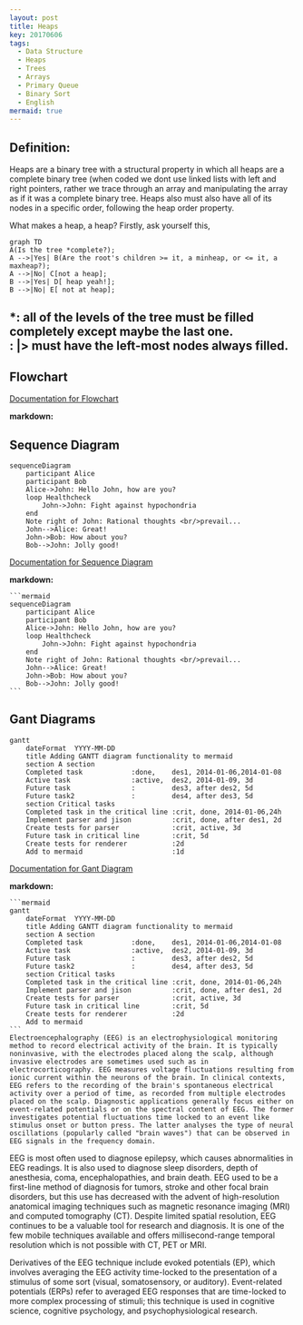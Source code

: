 ```yaml
---
layout: post
title: Heaps
key: 20170606
tags:
  - Data Structure
  - Heaps
  - Trees
  - Arrays
  - Primary Queue
  - Binary Sort
  - English
mermaid: true
---
```


## Definition:

Heaps are a binary tree with a structural property in which all heaps are a complete binary tree (when coded we dont use linked lists with left and right pointers, rather we trace through an array and manipulating the array as if it was a complete binary tree. Heaps also must also have all of its nodes in a specific order, following the heap order property. <br>

What makes a heap, a heap? Firstly, ask yourself this,

```mermaid
graph TD
A(Is the tree *complete?);
A -->|Yes| B(Are the root's children >= it, a minheap, or <= it, a maxheap?);
A -->|No| C[not a heap];
B -->|Yes| D[ heap yeah!];
B -->|No| E[ not at heap];

```
*: all of the levels of the tree must be filled completely except maybe the last one. <br>
:   |> must have the **left-most** nodes **always** filled.
---



<!--more-->


## Flowchart


[Documentation for Flowchart](https://mermaidjs.github.io/flowchart.html)

**markdown:**


## Sequence Diagram

```mermaid
sequenceDiagram
    participant Alice
    participant Bob
    Alice->John: Hello John, how are you?
    loop Healthcheck
        John->John: Fight against hypochondria
    end
    Note right of John: Rational thoughts <br/>prevail...
    John-->Alice: Great!
    John->Bob: How about you?
    Bob-->John: Jolly good!
```

[Documentation for Sequence Diagram](https://mermaidjs.github.io/sequenceDiagram.html)

**markdown:**

    ```mermaid
    sequenceDiagram
        participant Alice
        participant Bob
        Alice->John: Hello John, how are you?
        loop Healthcheck
            John->John: Fight against hypochondria
        end
        Note right of John: Rational thoughts <br/>prevail...
        John-->Alice: Great!
        John->Bob: How about you?
        Bob-->John: Jolly good!
    ```

## Gant Diagrams

```mermaid
gantt
    dateFormat  YYYY-MM-DD
    title Adding GANTT diagram functionality to mermaid
    section A section
    Completed task            :done,    des1, 2014-01-06,2014-01-08
    Active task               :active,  des2, 2014-01-09, 3d
    Future task               :         des3, after des2, 5d
    Future task2              :         des4, after des3, 5d
    section Critical tasks
    Completed task in the critical line :crit, done, 2014-01-06,24h
    Implement parser and jison          :crit, done, after des1, 2d
    Create tests for parser             :crit, active, 3d
    Future task in critical line        :crit, 5d
    Create tests for renderer           :2d
    Add to mermaid                      :1d
```

[Documentation for Gant Diagram](https://mermaidjs.github.io/gantt.html)

**markdown:**

    ```mermaid
    gantt
        dateFormat  YYYY-MM-DD
        title Adding GANTT diagram functionality to mermaid
        section A section
        Completed task            :done,    des1, 2014-01-06,2014-01-08
        Active task               :active,  des2, 2014-01-09, 3d
        Future task               :         des3, after des2, 5d
        Future task2              :         des4, after des3, 5d
        section Critical tasks
        Completed task in the critical line :crit, done, 2014-01-06,24h
        Implement parser and jison          :crit, done, after des1, 2d
        Create tests for parser             :crit, active, 3d
        Future task in critical line        :crit, 5d
        Create tests for renderer           :2d
        Add to mermaid
    ```
    Electroencephalography (EEG) is an electrophysiological monitoring method to record electrical activity of the brain. It is typically noninvasive, with the electrodes placed along the scalp, although invasive electrodes are sometimes used such as in electrocorticography. EEG measures voltage fluctuations resulting from ionic current within the neurons of the brain. In clinical contexts, EEG refers to the recording of the brain's spontaneous electrical activity over a period of time, as recorded from multiple electrodes placed on the scalp. Diagnostic applications generally focus either on event-related potentials or on the spectral content of EEG. The former investigates potential fluctuations time locked to an event like stimulus onset or button press. The latter analyses the type of neural oscillations (popularly called "brain waves") that can be observed in EEG signals in the frequency domain.


EEG is most often used to diagnose epilepsy, which causes abnormalities in EEG readings. It is also used to diagnose sleep disorders, depth of anesthesia, coma, encephalopathies, and brain death. EEG used to be a first-line method of diagnosis for tumors, stroke and other focal brain disorders, but this use has decreased with the advent of high-resolution anatomical imaging techniques such as magnetic resonance imaging (MRI) and computed tomography (CT). Despite limited spatial resolution, EEG continues to be a valuable tool for research and diagnosis. It is one of the few mobile techniques available and offers millisecond-range temporal resolution which is not possible with CT, PET or MRI.

Derivatives of the EEG technique include evoked potentials (EP), which involves averaging the EEG activity time-locked to the presentation of a stimulus of some sort (visual, somatosensory, or auditory). Event-related potentials (ERPs) refer to averaged EEG responses that are time-locked to more complex processing of stimuli; this technique is used in cognitive science, cognitive psychology, and psychophysiological research.